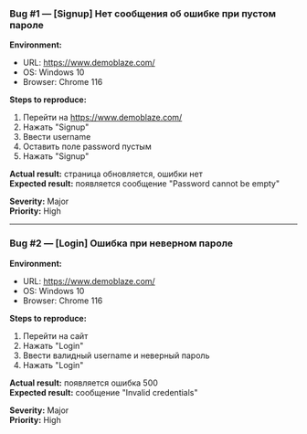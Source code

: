 ### Bug #1 — [Signup] Нет сообщения об ошибке при пустом пароле

**Environment:**
- URL: https://www.demoblaze.com/
- OS: Windows 10
- Browser: Chrome 116

**Steps to reproduce:**
1. Перейти на https://www.demoblaze.com/
2. Нажать "Signup"
3. Ввести username
4. Оставить поле password пустым
5. Нажать "Signup"

**Actual result:** страница обновляется, ошибки нет  
**Expected result:** появляется сообщение "Password cannot be empty"  

**Severity:** Major  
**Priority:** High  

---

### Bug #2 — [Login] Ошибка при неверном пароле

**Environment:**
- URL: https://www.demoblaze.com/
- OS: Windows 10
- Browser: Chrome 116

**Steps to reproduce:**
1. Перейти на сайт
2. Нажать "Login"
3. Ввести валидный username и неверный пароль
4. Нажать "Login"

**Actual result:** появляется ошибка 500  
**Expected result:** сообщение "Invalid credentials"  

**Severity:** Major  
**Priority:** High
